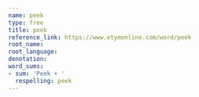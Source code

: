 ```yaml
---
name: peek
type: free
title: peek
reference_link: https://www.etymonline.com/word/peek
root_name: 
root_language: 
denotation: 
word_sums:
- sum: 'Peek + '
  respelling: peek
---
```

